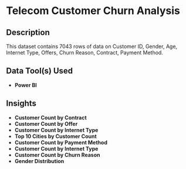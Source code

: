 <h1>Telecom Customer Churn Analysis</h1>

<h2>Description</h2>
This dataset contains 7043 rows of data on Customer ID, Gender, Age, Internet Type, Offers, Churn Reason, Contract, Payment Method.<br />

<h2>Data Tool(s) Used</h2>

- <b>Power BI</b> 

<h2>Insights</h2>

- <b>Customer Count by Contract</b> 
- <b>Customer Count by Offer</b> 
- <b>Customer Count by Internet Type</b> 
- <b>Top 10 Cities by Customer Count</b> 
- <b>Customer Count by Payment Method</b> 
- <b>Customer Count by Internet Type</b> 
- <b>Customer Count by Churn Reason</b>
- <b>Gender Distribution</b>
